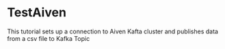 # TestAiven
This tutorial sets up a connection to Aiven Kafta cluster and publishes data from a csv file to Kafka Topic
